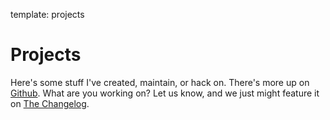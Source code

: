 template: projects

# Projects

Here's some stuff I've created, maintain, or hack on. There's more up on [Github](http://github.com/pengwynn). What are you working on? Let us know, and we just might feature it on [The Changelog](http://thechangelog.com).